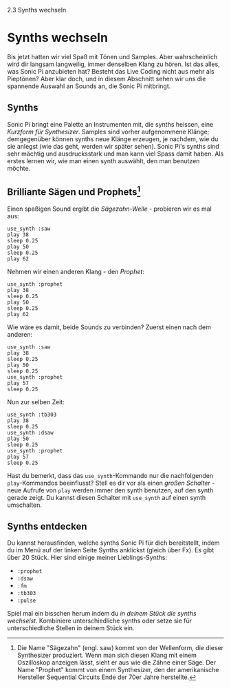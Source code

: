 2.3 Synths wechseln

# Synths wechseln

Bis jetzt hatten wir viel Spaß mit Tönen und Samples. Aber wahrscheinlich wird dir langsam langweilig, immer denselben Klang zu hören. Ist das alles, was Sonic Pi anzubieten hat? Besteht das Live Coding nicht aus mehr als Pieptönen? Aber klar doch, und in diesem Abschnitt sehen wir uns die spannende Auswahl an Sounds an, die Sonic Pi mitbringt.

## Synths

Sonic Pi bringt eine Palette an Instrumenten mit, die synths heissen, eine *Kurzform für Synthesizer*. Samples sind vorher aufgenommene Klänge; demgegenüber können synths neue Klänge erzeugen, je nachdem, wie du sie anlegst (wie das geht, werden wir später sehen). Sonic Pi's synths sind sehr mächtig und ausdrucksstark und man kann viel Spass damit haben. Als erstes lernen wir, wie man einen synth auswählt, den man benutzen möchte.

## Brilliante Sägen und Prophets[^1]

Einen spaßigen Sound ergibt die *Sägezahn-Welle* - probieren wir es mal aus:

```
use_synth :saw
play 38
sleep 0.25
play 50
sleep 0.25
play 62
```

Nehmen wir einen anderen Klang - den *Prophet*:

```
use_synth :prophet
play 38
sleep 0.25
play 50
sleep 0.25
play 62
```

Wie wäre es damit, beide Sounds zu verbinden? Zuerst einen nach dem anderen:

```
use_synth :saw
play 38
sleep 0.25
play 50
sleep 0.25
use_synth :prophet
play 57
sleep 0.25
```

Nun zur selben Zeit:

```
use_synth :tb303
play 38
sleep 0.25
use_synth :dsaw
play 50
sleep 0.25
use_synth :prophet
play 57
sleep 0.25
```

Hast du bemerkt, dass das `use_synth`-Kommando nur die nachfolgenden `play`-Kommandos beeinflusst? Stell es dir vor als einen *großen Schalter* - neue Aufrufe von `play` werden immer den synth benutzen, auf den synth gerade zeigt. Du kannst diesen Schalter mit `use_synth` auf einen synth umschalten.

## Synths entdecken

Du kannst herausfinden, welche synths Sonic Pi für dich bereitstellt, indem du im Menü auf der linken Seite Synths anklickst (gleich über Fx). Es gibt über 20 Stück. Hier sind einige meiner Lieblings-Synths:

* `:prophet`
* `:dsaw`
* `:fm`
* `:tb303`
* `:pulse`

Spiel mal ein bisschen herum indem du *in deinem Stück die synths wechselst*. Kombiniere unterschiedliche synths oder setze sie für unterschiedliche Stellen in deinem Stück ein.

[^1]: Die Name "Sägezahn" (engl. saw) kommt von der Wellenform, die dieser Synthesizer produziert. Wenn man sich diesen Klang mit einem Oszilloskop anzeigen lässt, sieht er aus wie die Zähne einer Säge. Der Name "Prophet" kommt von einem Synthesizer, den der amerikanische Hersteller Sequential Circuits Ende der 70er Jahre herstellte.
